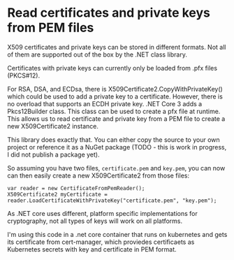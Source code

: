 ﻿# Read certificates and private keys from PEM files

X509 certificates and private keys can be stored in different formats. Not all of them are supported out of the box by the .NET class library. 

Certificates with private keys can currently only be loaded from .pfx files (PKCS#12).


For RSA, DSA, and ECDsa, there is X509Certificate2.CopyWithPrivateKey() which could be used to add a private key to a certificate. 
However, there is no overload that supports an ECDH private key. .NET Core 3 adds a Pkcs12Builder class. This class can be used to create a pfx file at runtime. This allows us to read certificate and
private key from a PEM file to create a new X509Certificate2 instance. 

This library does exactly that. You can either copy the source to your own project or reference it as a NuGet package (TODO - this is work in progress, I did not publish a package yet).

So assuming you have two files, ``certificate.pem`` and ``key.pem``, you can now can then easily create a new X509Certificate2 from those files:

```
var reader = new CertificateFromPemReader();
X509Certificate2 myCertificate = reader.LoadCertificateWithPrivateKey("certificate.pem", "key.pem");
```

As .NET core uses different, platform specific implementations for cryptography, not all types of keys will work on all platforms.

I'm using this code in a .net core container that runs on kubernetes and gets its certificate from cert-manager, which proviedes certificaets as
Kubernetes secrets with key and certificate in PEM format.
